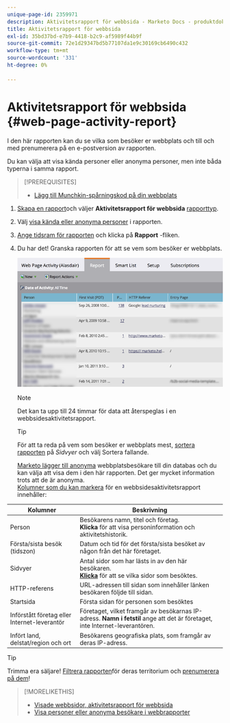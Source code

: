 ```yaml
---
unique-page-id: 2359971
description: Aktivitetsrapport för webbsida - Marketo Docs - produktdokumentation
title: Aktivitetsrapport för webbsida
exl-id: 35bd37bd-e7b9-4418-b2c9-af5989f44b9f
source-git-commit: 72e1d29347bd5b77107da1e9c30169cb6490c432
workflow-type: tm+mt
source-wordcount: '331'
ht-degree: 0%

---
```


# Aktivitetsrapport för webbsida {#web-page-activity-report}

I den här rapporten kan du se vilka som besöker er webbplats och till och med prenumerera på en e-postversion av rapporten.

Du kan välja att visa kända personer eller anonyma personer, men inte båda typerna i samma rapport.

>[!PREREQUISITES]
>
>* [Lägg till Munchkin-spårningskod på din webbplats](/help/marketo/product-docs/administration/additional-integrations/add-munchkin-tracking-code-to-your-website.md)


1. [Skapa en rapport](/help/marketo/product-docs/reporting/basic-reporting/creating-reports/create-a-report-in-a-program.md)och väljer **Aktivitetsrapport för webbsida** [rapporttyp](report-type-overview.md).

1. Välj [visa kända eller anonyma personer](/help/marketo/product-docs/reporting/basic-reporting/report-activity/display-people-or-anonymous-visitors-in-web-reports.md) i rapporten.

1. [Ange tidsram för rapporten](/help/marketo/product-docs/reporting/basic-reporting/editing-reports/change-a-report-time-frame.md) och klicka på **Rapport** -fliken.

1. Du har det! Granska rapporten för att se vem som besöker er webbplats.

   ![](assets/image2017-3-29-9-3a21-3a36.png)

   >[!NOTE]
   >
   >Det kan ta upp till 24 timmar för data att återspeglas i en webbsidesaktivitetsrapport.

   >[!TIP]
   >
   >För att ta reda på vem som besöker er webbplats mest, [sortera rapporten](/help/marketo/product-docs/reporting/basic-reporting/editing-reports/sort-report-on-columns.md) på _Sidvyer_ och välj Sortera fallande.

   [Marketo lägger till anonyma](/help/marketo/product-docs/reporting/basic-reporting/report-activity/tracking-anonymous-activity-and-people.md) webbplatsbesökare till din databas och du kan välja att visa dem i den här rapporten. Det ger mycket information trots att de är anonyma.\
   [Kolumner som du kan markera](/help/marketo/product-docs/reporting/basic-reporting/editing-reports/select-report-columns.md) för en webbsidesaktivitetsrapport innehåller:

<table> 
 <thead> 
  <tr> 
   <th>Kolumner</th> 
   <th>Beskrivning</th> 
  </tr> 
 </thead> 
 <tbody> 
  <tr> 
   <td>Person</td> 
   <td>Besökarens namn, titel och företag.<br><strong>Klicka</strong> för att visa personinformation och aktivitetshistorik.</td> 
  </tr> 
  <tr> 
   <td>Första/sista besök (tidszon)</td> 
   <td>Datum och tid för det första/sista besöket av någon från det här företaget.</td> 
  </tr> 
  <tr> 
   <td>Sidvyer</td> 
   <td>Antal sidor som har lästs in av den här besökaren.<br><strong><a href="web-page-activity-report/web-pages-viewed-web-page-activity-report.md">Klicka</a></strong> för att se vilka sidor som besöktes.</td> 
  </tr> 
  <tr> 
   <td>HTTP-referens</td> 
   <td>URL-adressen till sidan som innehåller länken besökaren följde till sidan.</td> 
  </tr> 
  <tr> 
   <td>Startsida</td> 
   <td>Första sidan för personen som besöktes </td> 
  </tr> 
  <tr> 
   <td>Införstått företag eller Internet-leverantör</td> 
   <td>Företaget, vilket framgår av besökarnas IP-adress. <strong>Namn i fetstil</strong> ange att det är företaget, inte Internet-leverantören. </td> 
  </tr> 
  <tr> 
   <td>Infört land, delstat/region och ort</td> 
   <td>Besökarens geografiska plats, som framgår av deras IP-adress.</td> 
  </tr> 
 </tbody> 
</table>

>[!TIP]
>
>Trimma era säljare! [Filtrera rapporten](/help/marketo/product-docs/reporting/basic-reporting/editing-reports/filter-people-in-a-report-with-a-smart-list.md)för deras territorium och [prenumerera på dem](/help/marketo/product-docs/reporting/basic-reporting/report-subscriptions/subscribe-to-a-basic-report.md)!

>[!MORELIKETHIS]
>
>* [Visade webbsidor, aktivitetsrapport för webbsida](/help/marketo/product-docs/reporting/basic-reporting/report-types/web-page-activity-report/web-pages-viewed-web-page-activity-report.md)
>* [Visa personer eller anonyma besökare i webbrapporter](/help/marketo/product-docs/reporting/basic-reporting/report-activity/display-people-or-anonymous-visitors-in-web-reports.md)

